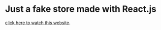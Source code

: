 
# Just a fake store made with React.js

[click here to watch this website](fakeastronauta.github.io).

